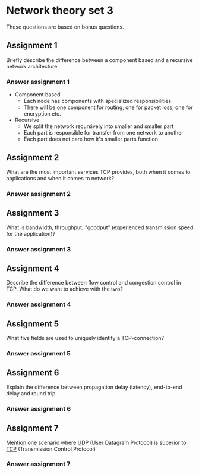 # Network theory set 3

These questions are based on bonus questions.

## Assignment 1

Briefly describe the difference between a component based and a recursive
network architecture.

### Answer assignment 1

- Component based
   - Each node has components with specialized responsibilities
   - There will be one component for routing, one for packet loss, one for
     encryption etc.
- Recursive
   - We split the network recursively into smaller and smaller part
   - Each part is responsible for transfer from one network to another
   - Each part does not care how it's smaller parts function

## Assignment 2

What are the most important services TCP provides, both when it comes to
applications and when it comes to network?

### Answer assignment 2

## Assignment 3

What is bandwidth, throughput, "goodput" (experienced transmission speed for the
application)?

### Answer assignment 3

## Assignment 4

Describe the difference between flow control and congestion control in TCP.
What do we want to achieve with the two?

### Answer assignment 4

## Assignment 5

What five fields are used to uniquely identify a TCP-connection?

### Answer assignment 5

## Assignment 6

Explain the difference between propagation delay (latency), end-to-end delay and
round trip.

### Answer assignment 6

## Assignment 7

Mention one scenario where
[UDP](https://en.wikipedia.org/wiki/User_Datagram_Protocol) (User Datagram
Protocol) is superior to
[TCP](https://en.wikipedia.org/wiki/Transmission_Control_Protocol)
(Transmission Control Protocol)

### Answer assignment 7
